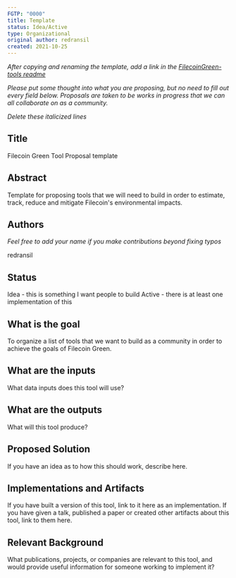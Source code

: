 ```yaml
---
FGTP: "0000"
title: Template
status: Idea/Active
type: Organizational
original author: redransil
created: 2021-10-25
---
```


*After copying and renaming the template, add a link in the [FilecoinGreen-tools readme](https://github.com/protocol/FilecoinGreen-tools)* 

*Please put some thought into what you are proposing, but no need to fill out every field below. Proposals are taken to be works in progress that we can all collaborate on as a community.*

*Delete these italicized lines*

## Title
Filecoin Green Tool Proposal template

## Abstract
Template for proposing tools that we will need to build in order to estimate, track, reduce and mitigate Filecoin's environmental impacts.

## Authors
*Feel free to add your name if you make contributions beyond fixing typos*

redransil

## Status
Idea - this is something I want people to build
Active - there is at least one implementation of this

## What is the goal
To organize a list of tools that we want to build as a community in order to achieve the goals of Filecoin Green.

## What are the inputs
What data inputs does this tool will use?

## What are the outputs
What will this tool produce?

## Proposed Solution
If you have an idea as to how this should work, describe here.

## Implementations and Artifacts 
If you have built a version of this tool, link to it here as an implementation.
If you have given a talk, published a paper or created other artifacts about this tool, link to them here.

## Relevant Background
What publications, projects, or companies are relevant to this tool, and would provide useful information for someone working to implement it?
